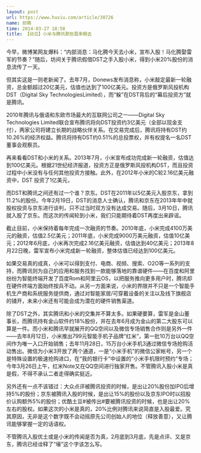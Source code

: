 ```yaml
---
layout: post
url: https://www.huxiu.com/article/30726
name: 祁萌
time: 2014-03-27 18:58
title: 【动见】小米与腾讯那些眉来眼去
---
```

今早，微博某网友爆料：“内部消息：马化腾今天去小米，宣布入股！马化腾娶雷军的节奏？”随后，坊间关于腾讯假借DST之手入股小米，得到小米20%股份的消息流传了一天。

但其实这是一则老新闻了。去年7月，Donews发布消息称，小米敲定最新一轮融资，总金额超过20亿美元，估值也达到了100亿美元。投资方是俄罗斯风投机构DST（Digital Sky TechnologiesLimited），而“躲”在DST背后的“幕后投资方”就是腾讯。

2010年腾讯与俄语和东欧市场最大的互联网公司之一——Digital Sky Technologies Limited联合宣布腾讯将向DST投资约3亿美元（全部以现金支付），两家公司将建立长期的战略伙伴关系。在交易完成后，腾讯将持有DST约10.26%的经济权益。腾讯将持有DST约0.51%的总投票权，并有权提名一名DST董事会观察员。

再来看看DST和小米的关系。2013年7月，小米宣布成功完成新一轮融资，估值达到100亿美元。根据21世纪经济报道，投资方正是俄罗斯风投机构DST，而且投资过程中小米没有与任何其他投资方接触。此外，在2012年小米的C轮2.16亿美元融资中，DST 投资了1亿美元，

而DST和腾讯之间还有过一个谁？京东。DST在2011年以5亿美元入股京东，拿到11.2%的股份。今年2月19日，DST的消息人士确认，腾讯和京东在2013年年中就股权投资与京东进行谈判，只不过当时双方没有达成交易。随后，3月10日，腾讯就入股了京东。而这次的传闻轮到小米，我们只能期待着DST再度出来辟谣。

截止目前，小米保持着每年完成一次融资的节奏。2010年底，小米完成4100万美元的融资，估值2.5亿美元；2011年底，小米完成9000万美元融资，估值10亿美元；2012年6月底，小米再次完成2.16亿美元融资，估值达到40亿美元；2013年8月22日晚，雷军宣布小米完成新一轮融资，整体估值已经达到100亿美元。

如果交易真的成真，小米可以得到支付、电商、视频、搜索、O2O等一系列的支持，而腾讯则为自己的应用和服务找到一款能够落地的靠谱硬件——在百度和阿里纷纷为智能终端开发了百度Rom和阿里云OS，以把服务推向更多用户时，腾讯却在硬件终端方面始终按兵不动。从另一方面来说，小米的界限并不只是一个智能手机生产商和系统服务提供商，通过对智能家居/可穿戴设备的关注以及线下旗舰店的铺开，未来小米还有可能会成为潜在的硬件销售渠道。

除了DST之外，其实腾讯和小米的交集并不算太多。如果硬要算，雷军是金山董事长，而腾讯持有金山软件约18%股份，并在去年6月成为金山的第二大股东可以算是一件。而小米和腾讯早就展开的QQ空间以及微信专场销售合作则是另外一件——去年8月12日，小米推出799元智能手机子品牌“红米”，第一批10万台以QQ空间作为唯一入口开始销售；去年11月28日，15万台小米手机3通过微信专场抢购活动售出。微信为小米3开放了两个通道，一是“小米手机”的微信公家帐号，另一个是特殊设置的极速抢购进口，在“我的银行卡”中设置的“小米手机限时预约”专场；今年3月26日上午，红米Note又在QQ空间进行独家开售。不管腾讯入股小米是真是假，不得不承认二者走得确实挺近。

另外还有一点不该错过：大众点评被腾讯投资的时候，是出让20%股份加IPO后增持5%的股份；京东被腾讯入股的时候，是出让15%的股份以及京东IPO时以招股价认购额外5%的股份；优酷土豆#被传出#要被腾讯投资的时候，也是出让20%左右的股权。如果这次的小米是真的，20%比例对腾讯来说简直是入股最爱。究其原因，无非是这个数字既不会动摇原先公司创始人的地位（释放善意），又让腾讯能够掌握一定的话语权。

不管腾讯入股优土或是小米的传闻是否为真，2月底到3月底，先是点评、又是京东，腾讯已经诠释了“壕”这个字该怎么写。

